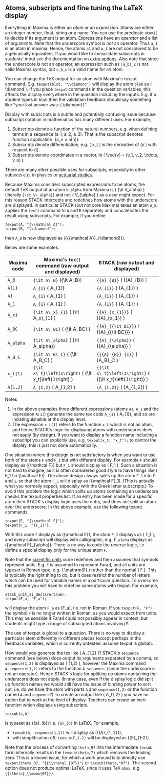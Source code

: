 ## Atoms, subscripts and fine tuning the LaTeX display

Everything in Maxima is either an _atom_ or an _expression_. Atoms are either an integer number, float, string or a name.  You can use the predicate `atom()` to decide if its argument is an atom.  Expressions have an _operator_ and a list of _arguments_. Note that the underscore symbol is _not_ an operator.  Thus `a_1` is an atom in maxima. Hence, the atoms `a1` and `a_1` are not considered to be algebraically equivalent.  If you would like to consolidate subscripts in students' input see the documentation on [extra options](../Authoring/Inputs.md).  Also note that since the underscore is not an operator, an expression such as `(a_b)_c` is not valid Maxima syntax, but `a_b_c` is a valid name for an atom.

You can change the TeX output for an atom with Maxima's `texput` command.  E.g. `texput(blob, "\\diamond")` will display the atom `blob` as \( \diamond \).  If you place `texput` commands in the question variables, this affects the display everywhere in the question including the inputs.  E.g. if a student types in `blob` then the validation feedback should say something like "your last answer was: \( \diamond \)".

Display with subscripts is a subtle and potentially confusing issue because subscript notation in mathematics has many different uses.  For example,

1. Subscripts denote a function of the natural numbers, e.g. when defining terms in a sequence \(a_1, a_2, a_3\).  That is the subscript denotes function application.  \(a_n = a(n)\).
2. Subscripts denote differentiation, e.g. \( x_t \) is the derivative of \(x \) with respect to \(t\).
3. Subscripts denote coordinates in a vector, in \( \vec{v} = (v_1, v_2, \cdots, v_n)  \).

There are many other possible uses for subscripts, especially in other subjects e.g. in physics or [actuarial studies](../Reference/Actuarial.md).

Because Maxima considers subscripted expressions to be atoms, the default TeX output of an atom `V_alpha` from Maxima is \( {\it V\_alpha} \) (literally `{\it V\_alpha}`) and not \( V_{\alpha} \) as a user might expect.  For this reason STACK intercepts and redefines how atoms with the underscore are displayed.  In particular STACK (but not core Maxima) takes an atom `A_B`, applies the `tex()` command to `A` and `B` separately and concatenates the result using subscripts.  For example, if you define

    texput(A, "{\\mathcal A}");
    texput(B, "\\diamond");

then `A_B` is now displayed as \({{{\mathcal A}}_{\diamond}}\).

Below are some examples.

| Maxima code  | Maxima's `tex()` command (raw output and displayed)       | STACK  (raw output and displayed)                             |
|--------------|-----------------------------------------------------------|---------------------------------------------------------------|
| `A_B`        | `{\it A\_B}` \({\it A\_B}\)                               | `{{A}_{B}}` \( {{A}_{B}} \)                                   |
| `A[1]`       | `A_{1}` \( A_{1}\)                                        | `{A_{1}}` \( {A_{1}} \)                                       |
| `A1`         | `A_{1}` \( A_{1} \)                                       | `{A_{1}}` \( {A_{1}} \)                                       |
| `A_1`        | `A_{1}` \( A_{1} \)                                       | `{A_{1}}` \( {A_{1}} \)                                       |
| `A_x1`       | `{\it A\_x}_{1}` \( {\it A\_x}_{1} \)                     | `{{A}_{x_{1}}}` \( {{A}_{x_1}} \)                             |
| `A_BC`       | `{\it A\_BC}` \( {\it A\_BC} \)                           | `{{A}_{{\it BC}}}` \( {{A}_{{\it BC}}} \)                     |
| `A_alpha`    | `{\it A\_alpha}` \( {\it A\_alpha}\)                      | `{{A}_{\alpha}}` \( {{A}_{\alpha}} \)                         |
| `A_B_C`      | `{\it A\_B\_C}` \( {\it A\_B\_C} \)                       | `{{{A}_{B}}_{C}}` \( {A_B}_C \)                               |
| `x_t(1)`     | `{\it x\_t}\left(1\right)` \( {\it x\_t}\left(1\right) \) | `{{\it x\_t}\left(1\right)}` \( {{\it x\_t}\left(1\right)} \) |
| `A[1,2]`     | `A_{1,2}` \( A_{1,2} \)                                   | `{A_{1,2}}` \( {A_{1,2}} \)                                   |

Notes

1. in the above examples three different expressions (atoms `A1`, `A_1` and the expression `A[1]`) generate the same tex code `A_{1}` \( A_{1}\), and so are indistinguishable at the display level.
2. The expression `x_t(1)` refers to the function `x_t` which is not an atom, and hence STACK's logic for displaying atoms with underscores does not apply (by design).  If you want to display a function name including a subscript you can explicitly use, e.g. `texput(x_t, "x_t");` to control the display, this is just not done automatically.

One situation where this design is not satisfactory is when you want to use both of the atoms `F` and `F_1` but with different display. For example `F` should display as \({\mathcal F}\) but `F_1` should display as \( F_1 \).  Such a situation is not hard to imagine, as it is often considered good style to have things like \( F_1 \in {\mathcal F}\).  The above design always splits up the atom `F_1` into `F` and `1`, so that the atom `F_1` will display as  \({\mathcal F}_1\).  (This is actually what you normally expect, especially with the Greek letter subscripts.)  To avoid this problem the logic which splits up atoms containing an underscore checks the texput properties list. If an entry has been made for a specific atom then STACK's display logic uses the entry, and does not split an atom over the underscore.  In the above example, use the following texput commands.

    texput(F, "{\\mathcal F}");
    texput(F_1, "{F_1}");

With this code `F` displays as \({\mathcal F}\), the atom `F_1` displays as \( F_1 \), and every subscript will display with calligraphic, e.g. `F_alpha` displays as \({\mathcal F}_{\alpha}\).  There is no way to code the reverse logic, i.e. define a special display only for the unique atom `F`.

Note that the [scientific units](../Topics/Units.md) code redefines and then assumes that symbols represent units.  E.g. `F` is assumed to represent Farad, and all units are typeset in Roman type, e.g. \( \mathrm{F} \) rather than the normal \( F \). This is typically the right thing to do, but it does restrict the number of letters which can be used for variable names in a particular question.  To overcome this problem you will have to redefine some atoms with texput.  For example,

    stack_unit_si_declare(true);
    texput(F_a, "F_a");

will display the atom `F_a` as \(F_a\), i.e. not in Roman.  If you `texput(F, "F")` the symbol `F` is no longer written in Roman, as you would expect from units.  This may be sensible if Farad could not possibly appear in context, but students might type a range of subscripted atoms involving `F`.

The use of texput is global to a question. There is no way to display a particular atom differently in different places (except perhaps in the feedback variables, which is currently untested: assume texput is global).

How would you generate the tex like \( A_{1,2} \)?  STACK's `sequence` command (see below) does output its arguments separated by a comma, so `sequence(1,2)` is displayed as \( {1,2} \), however the Maxima command `A_sequence(1,2)` refers to the function `A_sequence`, (since the underscore is not an operator).  Hence STACK's logic for splitting up _atoms_ containing the underscore does not apply.  (In any case, even if the display logic did split up function names we would still have the issue of binding power to sort out, i.e. do we have the atom with parts `A` and `sequence(1,2)` or the function named `A` and `sequence`?)  To create an output like \( A_{1,2} \) you have no option but to work at the level of display.  Teachers can create an inert function which displays using subscripts.

    texsub(a,b)

is typeset as \({a}_{b}\) i.e. `{a}_{b}` in LaTeX.  For example,

* `texsub(A, sequence(1,2))` will display as \({{A}_{1, 2}}\),
* with simplification off, `texsub(F,1-2)` will be displayed as \({F}_{1-2}\).

Note that the process of converting `theta_07` into the intermediate `texsub` form internally results in the `texsub(theta,7)` which removes the leading zero.  This is a known issue, for which a work around is to directly use `texput(theta_07, "{{\\theta}_{07}}")` or `texsub(theta,"07")`.  The second option does not produce optimal LaTeX, since it uses TeX `mbox`, e.g. `{{\theta}_{\mbox{07}}}`.
